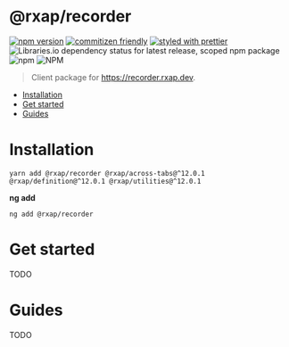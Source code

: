 @rxap/recorder
======

[![npm version](https://img.shields.io/npm/v/@rxap/recorder?style=flat-square)](https://www.npmjs.com/package/@rxap/recorder)
[![commitizen friendly](https://img.shields.io/badge/commitizen-friendly-brightgreen.svg?style=flat-square)](https://commitizen.github.io/cz-cli/)
[![styled with prettier](https://img.shields.io/badge/styled_with-prettier-ff69b4.svg?style=flat-square)](https://github.com/prettier/prettier)
![Libraries.io dependency status for latest release, scoped npm package](https://img.shields.io/librariesio/release/npm/@rxap/recorder)
![npm](https://img.shields.io/npm/dm/@rxap/recorder)
![NPM](https://img.shields.io/npm/l/@rxap/recorder)

> Client package for https://recorder.rxap.dev.

- [Installation](#installation)
- [Get started](#get-started)
- [Guides](#guides)

# Installation

```
yarn add @rxap/recorder @rxap/across-tabs@^12.0.1 @rxap/definition@^12.0.1 @rxap/utilities@^12.0.1 
```

**ng add**

```
ng add @rxap/recorder
```

# Get started

TODO

# Guides

TODO


